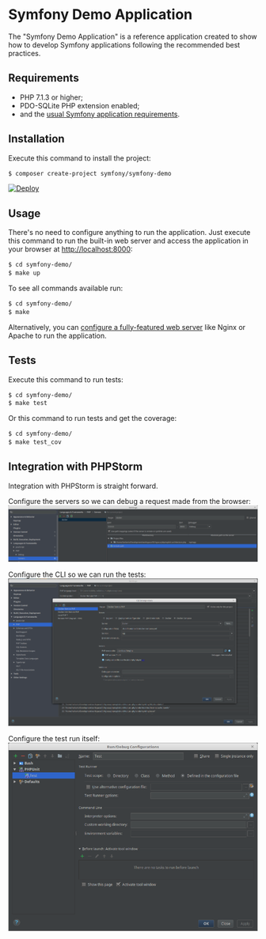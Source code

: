 Symfony Demo Application
========================

The "Symfony Demo Application" is a reference application created to show how
to develop Symfony applications following the recommended best practices.

Requirements
------------

  * PHP 7.1.3 or higher;
  * PDO-SQLite PHP extension enabled;
  * and the [usual Symfony application requirements][1].

Installation
------------

Execute this command to install the project:

```bash
$ composer create-project symfony/symfony-demo
```

[![Deploy](https://www.herokucdn.com/deploy/button.png)](https://heroku.com/deploy)

Usage
-----

There's no need to configure anything to run the application. Just execute this
command to run the built-in web server and access the application in your
browser at <http://localhost:8000>:

```bash
$ cd symfony-demo/
$ make up
```

To see all commands available run:

```bash
$ cd symfony-demo/
$ make
```

Alternatively, you can [configure a fully-featured web server][2] like Nginx
or Apache to run the application.

Tests
-----

Execute this command to run tests:

```bash
$ cd symfony-demo/
$ make test
```

Or this command to run tests and get the coverage:

```bash
$ cd symfony-demo/
$ make test_cov
```

Integration with PHPStorm
-------------------------

Integration with PHPStorm is straight forward.

Configure the servers so we can debug a request made from the browser:
![PHPStorm servers config](docs/IDE/PHPStorm/IDE_PHPSTORM_servers.png)

Configure the CLI so we can run the tests:
![PHPStorm CLI config](docs/IDE/PHPStorm/IDE_PHPSTORM_cli_interpreter.png)

Configure the test run itself:
![PHPStorm tests config](docs/IDE/PHPStorm/IDE_PHPSTORM_tests_run.png)

[1]: https://symfony.com/doc/current/reference/requirements.html
[2]: https://symfony.com/doc/current/cookbook/configuration/web_server_configuration.html
